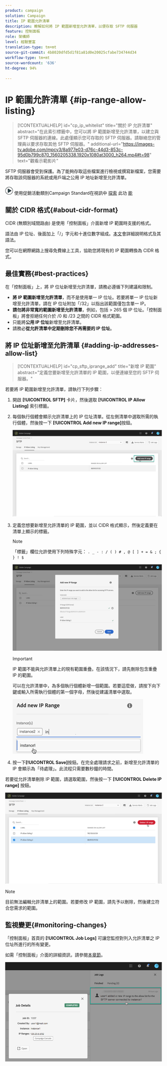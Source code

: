 ```yaml
---
product: campaign
solution: Campaign
title: IP 範圍允許清單
description: 瞭解如何將 IP 範圍新增至允許清單，以便存取 SFTP 伺服器
feature: 控制面板
role: 架構師
level: 經驗豐富
translation-type: tm+mt
source-git-commit: 4b8020dfd5d1f81a81d0e20025cfabe734744d34
workflow-type: tm+mt
source-wordcount: '636'
ht-degree: 94%

---
```



# IP 範圍允許清單 {#ip-range-allow-listing}

>[!CONTEXTUALHELP]
>id="cp_ip_whitelist"
>title="關於 IP 允許清單"
>abstract="在此索引標籤中，您可以將 IP 範圍新增至允許清單，以建立與 SFTP 伺服器的連線。此處僅顯示您可存取的 SFTP 伺服器。請聯絡您的管理員以要求存取其他 SFTP 伺服器。"
>additional-url="https://images-tv.adobe.com/mpcv3/8a977e03-d76c-44d3-853c-95d0b799c870_1560205338.1920x1080at3000_h264.mp4#t=98" text="觀看示範影片"

SFTP 伺服器會受到保護。為了能夠存取這些檔案進行檢視或撰寫新檔案，您需要將存取該伺服器的系統或用戶端之公用 IP 地址新增至允許清單。

![](assets/do-not-localize/how-to-video.png) 使用促銷活動類別Campaign Standard在視訊中 [探索](https://experienceleague.adobe.com/docs/campaign-classic-learn/control-panel/sftp-management/adding-ip-range-to-allow-list.html?lang=en#sftp-management) 此功 [能](https://experienceleague.adobe.com/docs/campaign-standard-learn/control-panel/sftp-management/adding-ip-range-to-allow-list.html?lang=en#sftp-management)

## 關於 CIDR 格式{#about-cidr-format}

CIDR (無類別域間路由) 是使用「控制面板」介面新增 IP 範圍時支援的格式。

語法由 IP 位址、後面加上「/」字元和十進位數字組成。[本文](https://whatismyipaddress.com/cidr)會詳細說明格式及其語法。

您可以在網際網路上搜尋免費線上工具，協助您將現有的 IP 範圍轉換為 CIDR 格式。

## 最佳實務{#best-practices}

在「控制面板」上，將 IP 位址新增至允許清單，請務必遵循下列建議和限制。

* **將 IP 範圍新增至允許清單**，而不是使用單一 IP 位址。若要將單一 IP 位址新增至允許清單，請在 IP 位址附加「/32」以指出該範圍僅包含單一 IP。
* **請勿將非常寬的範圍新增至允許清單**，例如，包括 > 265 個 IP 位址。「控制面板」將會拒絕任何介於 /0 和 /23 之間的 CIDR 格式範圍。
* 只能將&#x200B;**公用 IP 位址**&#x200B;新增至允許清單。
* 請務必&#x200B;**從允許清單中定期刪除您不再需要的 IP 位址**。

## 將 IP 位址新增至允許清單 {#adding-ip-addresses-allow-list}

>[!CONTEXTUALHELP]
>id="cp_sftp_iprange_add"
>title="新增 IP 範圍"
>abstract="定義您要新增至允許清單的 IP 範圍，以便連線至您的 SFTP 伺服器。"

若要將 IP 範圍新增至允許清單，請執行下列步驟：

1. 開啟 **[!UICONTROL SFTP]** 卡片，然後選取 **[!UICONTROL IP Allow Listing]** 索引標籤。
1. 每個執行個體會顯示允許清單上的 IP 位址清單。從左側清單中選取所需的執行個體，然後按一下 **[!UICONTROL Add new IP range]**&#x200B;按鈕。

   ![](assets/control_panel_add_range.png)

1. 定義您想要新增至允許清單的 IP 範圍，並以 CIDR 格式顯示，然後定義要在清單上顯示的標籤。

   >[!NOTE]
   >
   >「標籤」欄位允許使用下列特殊字元：
   > `. _ - : / ( ) # , @ [ ] + = & ; { } ! $`

   ![](assets/control_panel_add_range2.png)

   >[!IMPORTANT]
   >
   >IP 範圍不能與允許清單上的現有範圍重疊。在該情況下，請先刪除包含重疊 IP 的範圍。
   >
   >可以在允許清單中，為多個執行個體新增一個範圍。若要這麼做，請按下向下鍵或輸入所需執行個體的第一個字母，然後從建議清單中選取。

   ![](assets/control_panel_add_range3.png)

1. 按一下&#x200B;**[!UICONTROL Save]**&#x200B;按鈕。在完全處理請求之前，新增至允許清單的 IP 會顯示為「待處理」。此流程只需要數秒鐘的時間。

若要從允許清單刪除 IP 範圍，請選取範圍，然後按一下 **[!UICONTROL Delete IP range]** 按鈕。

![](assets/control_panel_delete_range2.png)

>[!NOTE]
>
>目前無法編輯允許清單上的範圍。若要修改 IP 範圍，請先予以刪除，然後建立符合您需求的範圍。

## 監視變更{#monitoring-changes}

「控制面板」首頁的 **[!UICONTROL Job Logs]** 可讓您監控對列入允許清單之 IP 位址所進行的所有變更。

如需「控制面板」介面的詳細資訊，請參閱[本章節](../../discover/using/discovering-the-interface.md)。

![](assets/control_panel_ip_log.png)
